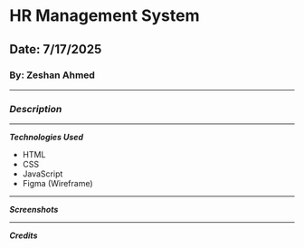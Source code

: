 # HR Management System

## Date: 7/17/2025

### By: Zeshan Ahmed

---

### **_Description_**

---

**_Technologies Used_**

- HTML
- CSS
- JavaScript
- Figma (Wireframe)

---

**_Screenshots_**

---

**_Credits_**
